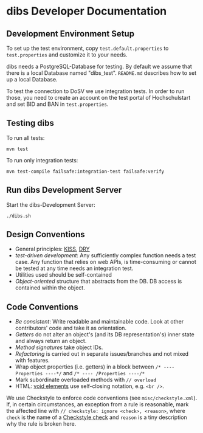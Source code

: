 dibs Developer Documentation
===========================

Development Environment Setup
-----------------------------

To set up the test environment, copy `test.default.properties` to
`test.properties` and customize it to your needs.

dibs needs a PostgreSQL-Database for testing. By default we assume that there is a
local Database named "dibs_test". `README.md` describes how to set up a local Database.

To test the connection to DoSV we use integration tests. 
In order to run those, you need to create an account on the test portal of Hochschulstart
and set BID and BAN in `test.properties`.

Testing dibs 
-----------

To run all tests:

    mvn test

To run only integration tests:

    mvn test-compile failsafe:integration-test failsafe:verify

Run dibs Development Server 
--------------------------

Start the dibs-Development Server:

    ./dibs.sh

Design Conventions
------------------

* General principles: [KISS](http://en.wikipedia.org/wiki/KISS_principle),
  [DRY](http://en.wikipedia.org/wiki/Don%27t_repeat_yourself)
* *test-driven development*: Any sufficiently complex function needs a test case. Any function that
  relies on web APIs, is time-consuming or cannot be tested at any time needs an integration test.
* Utilities used should be self-contained
* *Object-oriented* structure that abstracts from the DB. DB access is contained within the object.

Code Conventions
----------------

* *Be consistent*: Write readable and maintainable code. Look at other contributors' code and take
  it as orientation.
* *Getters* do not alter an object's (and its DB representation's) inner state and always return an
  object.
* *Method signatures* take object IDs.
* *Refactoring* is carried out in separate issues/branches and not mixed with features.
* Wrap object properties (i.e. getters) in a block between `/* ---- Properties ----*/` and
  `/* ---- /Properties ----/*`
* Mark subordinate overloaded methods with `// overload`
* HTML: [void elements](http://www.w3.org/TR/html5/syntax.html#void-elements) use self-closing
  notation, e.g. `<br />`.

We use Checkstyle to enforce code conventions (see `misc/checkstyle.xml`). If, in certain
circumstances, an exception from a rule is reasonable, mark the affected line with
`// checkstyle: ignore <check>, <reason>`, where `check` is the name of a
[Checkstyle check](http://checkstyle.sourceforge.net/checks.html) and `reason` is a tiny
description why the rule is broken here.
